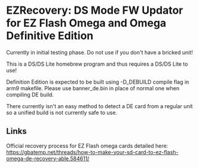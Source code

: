 # EZRecovery: DS Mode FW Updator for EZ Flash Omega and Omega Definitive Edition

Currently in initial testing phase. Do not use if you don't have a bricked unit!

This is a DS/DS Lite homebrew program and thus requires a DS/DS Lite to use!


Definition Edition is expected to be built using -D_DEBUILD compile flag in arm9 makefile.
Please use banner_de.bin in place of normal one when compiling DE build.

There currently isn't an easy method to detect a DE card from a regular unit so a unified build is not currently safe to use.


## Links
Official recovery process for EZ Flash omega cards detailed here:
https://gbatemp.net/threads/how-to-make-your-sd-card-to-ez-flash-omega-de-recovery-able.584611/


